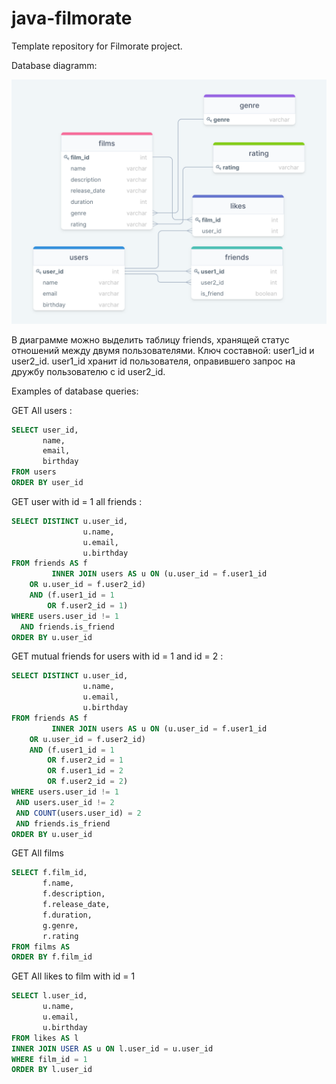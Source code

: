 # java-filmorate
Template repository for Filmorate project.


Database diagramm: 

![This is an image](src/main/resources/database_diagramm.png)

В диаграмме можно выделить таблицу friends, хранящей статус отношений
между двумя пользователями. Ключ составной: user1_id и user2_id.
user1_id хранит id пользователя, оправившего запрос на дружбу пользователю
с id user2_id.

Examples of database queries:

GET All users :
```SQL
SELECT user_id,  
       name,  
       email,  
       birthday  
FROM users  
ORDER BY user_id  
```
GET user with id = 1 all friends :
```SQL
SELECT DISTINCT u.user_id,
                u.name,
                u.email,
                u.birthday
FROM friends AS f
         INNER JOIN users AS u ON (u.user_id = f.user1_id
    OR u.user_id = f.user2_id)
    AND (f.user1_id = 1
        OR f.user2_id = 1)
WHERE users.user_id != 1
  AND friends.is_friend
ORDER BY u.user_id       
 ```
 GET mutual friends for users with id = 1 and id = 2 :
 ```SQL
 SELECT DISTINCT u.user_id,
                 u.name,
                 u.email,
                 u.birthday
 FROM friends AS f
          INNER JOIN users AS u ON (u.user_id = f.user1_id
     OR u.user_id = f.user2_id)
     AND (f.user1_id = 1
         OR f.user2_id = 1
         OR f.user1_id = 2
         OR f.user2_id = 2)
 WHERE users.user_id != 1
  AND users.user_id != 2
  AND COUNT(users.user_id) = 2
  AND friends.is_friend
 ORDER BY u.user_id
 ```
GET All films

```SQL
SELECT f.film_id,
       f.name,
       f.description,
       f.release_date,
       f.duration,
       g.genre,
       r.rating
FROM films AS 
ORDER BY f.film_id
```

GET All likes to film with id = 1
```SQL
SELECT l.user_id,
       u.name,
       u.email,
       u.birthday
FROM likes AS l
INNER JOIN USER AS u ON l.user_id = u.user_id
WHERE film_id = 1
ORDER BY l.user_id
```

